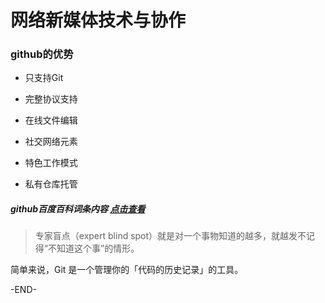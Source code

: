 # 网络新媒体技术与协作
### github的优势

- 只支持Git

- 完整协议支持

- 在线文件编辑

- 社交网络元素

- 特色工作模式

- 私有仓库托管


##### github百度百科词条内容 [点击查看](https://baike.baidu.com/item/github)


> 专家盲点（expert blind spot）就是对一个事物知道的越多，就越发不记得“不知道这个事”的情形。

简单来说，Git 是一个管理你的「代码的历史记录」的工具。

-END-
